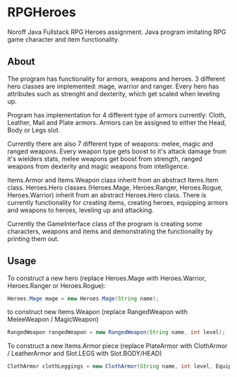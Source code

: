 # RPGHeroes
Noroff Java Fullstack RPG Heroes assignment. Java program imitating RPG game character and item functionality.

## About
The program has functionality for armors, weapons and heroes. 3 different hero classes are implemented: mage, warrior and ranger. Every hero has attributes such as strenght and dexterity, which get scaled when leveling up.

Program has implementation for 4 different type of armors currently: Cloth, Leather, Mail and Plate armors.
Armors can be assigned to either the Head, Body or Legs slot.

Currently there are also 7 different type of weapons: melee, magic and ranged weapons. Every weapon type gets boost to it's attack damage from it's wielders stats, melee weapons get boost from strength, ranged weapons from dexterity and magic weapons from intelligence.

Items.Armor and Items.Weapon class inherit from an abstract Items.Item class. Heroes.Hero classes (Heroes.Mage, Heroes.Ranger, Heroes.Rogue, Heroes.Warrior) inherit from an abstract Heroes.Hero class. There is currently functionality for creating items, creating heroes, equipping armors and weapons to heroes, leveling up and attacking.

Currently the GameInterface class of the program is creating some characters, weapons and items and demonstrating the functionality by printing them out.

## Usage
To construct a new hero (replace Heroes.Mage with Heroes.Warrior, Heroes.Ranger or Heroes.Rogue):
```java
Heroes.Mage mage = new Heroes.Mage(String name);
```
to construct new Items.Weapon (replace RangedWeapon with MeleeWeapon / MagicWeapon)
```java
RangedWeapon rangedWeapon = new RangedWeapon(String name, int level);
```
To construct a new Items.Armor piece (replace PlateArmor with ClothArmor / LeatherArmor and Slot.LEGS with Slot.BODY/HEAD)
```java
ClothArmor clothLeggings = new ClothArmor(String name, int level, EquipmentSlot.LEGSLOT);
```





